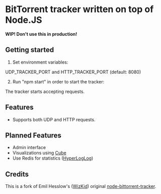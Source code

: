 BitTorrent tracker written on top of Node.JS
============================================

**WIP! Don't use this in production!**

## Getting started

1. Set environment variables:

  UDP_TRACKER_PORT and HTTP_TRACKER_PORT (default: 8080)

2. Run "npm start" in order to start the tracker:

  The tracker starts accepting requests.

## Features

+ Supports both UDP and HTTP requests.

## Planned Features

+ Admin interface
+ Visualizations using [Cube](https://github.com/square/cube)
+ Use Redis for statistics ([HyperLogLog](http://antirez.com/news/75))

## Credits

This is a fork of Emil Hesslow's ([WizKid](https://github.com/WizKid)) original
[node-bittorrent-tracker](https://github.com/WizKid/node-bittorrent-tracker).
